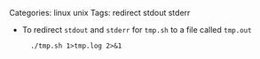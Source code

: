 Categories: linux
            unix
Tags: redirect
      stdout
      stderr

- To redirect `stdout` and `stderr` for `tmp.sh` to a file called `tmp.out`

        ./tmp.sh 1>tmp.log 2>&1

